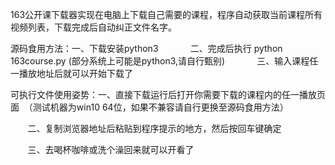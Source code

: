 163公开课下载器实现在电脑上下载自己需要的课程，程序自动获取当前课程所有视频列表，下载完成后自动纠正文件名字。

 源码食用方法：一、下载安装python3
             二、完成后执行 python 163course.py  (部分系统上可能是python3,请自行甄别)
             三、输入课程任一播放地址后就可以开始下载了

 可执行文件使用姿势：一、直接下载运行后打开你需要下载的课程内的任一播放页面  （测试机器为win10 64位，如果不兼容请自行更换至源码食用方法）

        二、复制浏览器地址后粘贴到程序提示的地方，然后按回车键确定
        
        三、去喝杯咖啡或洗个澡回来就可以开看了
        
